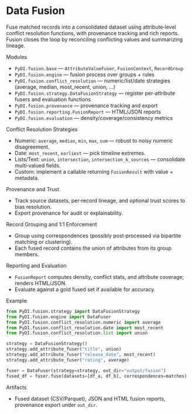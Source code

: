 # Data Fusion

Fuse matched records into a consolidated dataset using attribute‑level conflict resolution functions, with provenance tracking and rich reports. Fusion closes the loop by reconciling conflicting values and summarizing lineage.

Modules
- `PyDI.fusion.base` — `AttributeValueFuser`, `FusionContext`, `RecordGroup`
- `PyDI.fusion.engine` — fusion process over groups + rules
- `PyDI.fusion.conflict_resolution` — numeric/list/date strategies (average, median, most_recent, union, ...)
- `PyDI.fusion.strategy.DataFusionStrategy` — register per‑attribute fusers and evaluation functions
- `PyDI.fusion.provenance` — provenance tracking and export
- `PyDI.fusion.reporting.FusionReport` — HTML/JSON reports
- `PyDI.fusion.evaluation` — density/coverage/consistency metrics

Conflict Resolution Strategies
- Numeric: `average`, `median`, `min`, `max`, `sum` — robust to noisy numeric disagreement.
- Date: `most_recent`, `earliest` — pick timeline extremes.
- Lists/Text: `union`, `intersection`, `intersection_k_sources` — consolidate multi‑valued fields.
- Custom: implement a callable returning `FusionResult` with value + metadata.

Provenance and Trust
- Track source datasets, per‑record lineage, and optional trust scores to bias resolution.
- Export provenance for audit or explainability.

Record Grouping and 1:1 Enforcement
- Group using correspondences (possibly post‑processed via bipartite matching or clustering).
- Each fused record contains the union of attributes from its group members.

Reporting and Evaluation
- `FusionReport` computes density, conflict stats, and attribute coverage; renders HTML/JSON.
- Evaluate against a gold fused set if available for accuracy.

Example
```python
from PyDI.fusion.strategy import DataFusionStrategy
from PyDI.fusion.engine import DataFuser
from PyDI.fusion.conflict_resolution.numeric import average
from PyDI.fusion.conflict_resolution.date import most_recent
from PyDI.fusion.conflict_resolution.list import union

strategy = DataFusionStrategy()
strategy.add_attribute_fuser("title", union)
strategy.add_attribute_fuser("release_date", most_recent)
strategy.add_attribute_fuser("rating", average)

fuser = DataFuser(strategy=strategy, out_dir="output/fusion")
fused_df = fuser.fuse(datasets=[df_a, df_b], correspondences=matches)
```

Artifacts
- Fused dataset (CSV/Parquet), JSON and HTML fusion reports, provenance export under `out_dir`.
